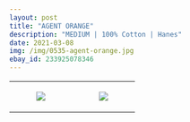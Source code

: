 ```yaml
---
layout: post
title: "AGENT ORANGE"
description: "MEDIUM | 100% Cotton | Hanes"
date: 2021-03-08
img: /img/0535-agent-orange.jpg
ebay_id: 233925078346
---
```




<table style="width:100%;"><tr><td style="vertical-align:top;">
      <figure class="tmblr-full" data-orig-height="2048" data-orig-width="1365" data-orig-src="https://concertshirts.netlify.app/shirts/0535/0535-01.jpg"><img src="https://64.media.tumblr.com/719b9e3223ef5948e6857ec39e412963/b527f0f118ddf7d5-84/s540x810/7808e69ec21b4b0760c0115837178e66f5d8b161.jpg" data-orig-height="2048" data-orig-width="1365" data-orig-src="https://concertshirts.netlify.app/shirts/0535/0535-01.jpg"/></figure></td>
    <td style="vertical-align:top;">
      <figure class="tmblr-full" data-orig-height="2048" data-orig-width="1365" data-orig-src="https://concertshirts.netlify.app/shirts/0535/0535-02.jpg"><img src="https://64.media.tumblr.com/933d357bcd7f235aa42dc0edcf7d1dd4/b527f0f118ddf7d5-95/s540x810/91d9bfdb34013c1f59e273c0374c1f170d692263.jpg" data-orig-height="2048" data-orig-width="1365" data-orig-src="https://concertshirts.netlify.app/shirts/0535/0535-02.jpg"/></figure></td>
  </tr></table>
